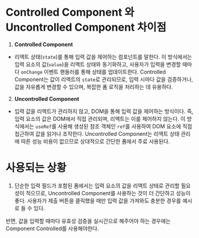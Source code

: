 # Controlled Component 와 Uncontrolled Component 차이점

1. **Controlled Component**

- 리액트 상태(`state`)를 통해 입력 값을 제어하는 컴포넌트를 말한다. 이 방식에서는 입력 요소의 값(`value`)을 리액트 상태와 동기화하고, 사용자가 입력을 변경할 때마다 `onChange` 이벤트 핸들러를 통해 상태를 업데이트한다. Controlled Component는 값이 리액트의 `state`로 관리되므로, 입력 시마다 값을 검증하거나, 값을 자유롭게 변경할 수 있으며, 복잡한 폼 로직을 처리하는 데 유용하다.

2. **Uncontrolled Component**

- 입력 값을 리액트가 관리하지 않고, DOM을 통해 입력 값을 제어하는 방식이다. 즉, 입력 요소의 값은 DOM에서 직접 관리되며, 리액트는 이를 제어하지 않는다. 이 방식에서는 `useRef`를 사용해 생성된 참조 객체인 `ref`를 사용하여 DOM 요소에 직접 접근하여 값을 읽거나 조작한다. Uncontrolled Component는 리액트 상태 관리에 따른 성능 비용이 없으므로 상대적으로 간단한 폼에서 주료 사용된다.

# 사용되는 상황

1. 단순한 입력 필드가 포함된 폼에서는 입력 요소의 값을 리액트 상태로 관리할 필요성이 적으므로, Uncontrolled Component를 사용하는 것이 더 간단하고 성능이 좋다. 사용자가 제출 버튼을 클릭했을 때만 입력 값을 가져와도 충분한 경우를 예시로 들 수 있다.

반면, 값을 입력할 때마다 유효성 검증을 실시간으로 해주어야 하는 경우에는 Component Controlled를 사용해야한다.
